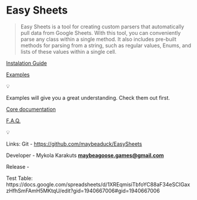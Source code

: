 # Easy Sheets

> Easy Sheets is a tool for creating custom parsers that automatically pull data from Google Sheets. With this tool, you can conveniently parse any class within a single method. It also includes pre-built methods for parsing from a string, such as regular values, Enums, and lists of these values within a single cell.
> 

[Instalation Guide](https://jagged-pot-6d5.notion.site/Instalation-Guide-14b203b1ce2380fc9831f8a81ca64034)

[Examples](https://jagged-pot-6d5.notion.site/Examples-14b203b1ce23808ea303e92b86cb7cef)
 
<aside>
💡

Examples will give you a great understanding. Check them out first.

</aside>

[Core documentation](https://jagged-pot-6d5.notion.site/Core-documentation-14b203b1ce2380669577df81b02c2d35)

[F.A.Q.](https://jagged-pot-6d5.notion.site/F-A-Q-14b203b1ce2380c8b597c93a60373807)

<aside>
💡

Links: 
Git - https://github.com/maybeaduck/EasySheets

Developer - Mykola Karakuts **maybeagoose.games@gmail.com**

Release - 

</aside>
Test Table: https://docs.google.com/spreadsheets/d/1XREqmisiTbfoYC88aF34eSCIGaxzHfhSmFAmH5MKtqU/edit?gid=1940667006#gid=1940667006
